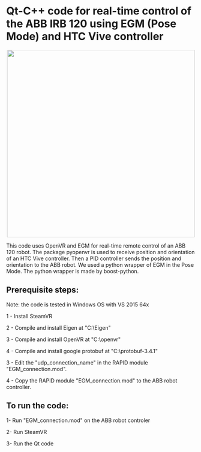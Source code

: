 # Qt-C++ code for real-time control of the ABB IRB 120 using EGM (Pose Mode) and  HTC Vive controller 

<p align="center">
    <img src="https://github.com/kavehkamali/JointMode-EGM-Vive-Python/blob/master/demo.gif" width="500">
</p>

This code uses OpenVR and EGM for real-time remote control of an ABB 120 robot. The package pyopenvr is used to receive position and orientation of an HTC Vive controller. Then a PID controller sends the position and orientation to the ABB robot. We used a python wrapper of EGM in the Pose Mode. The python wrapper is made by boost-python.

## Prerequisite steps:

Note: the code is tested in Windows OS with VS 2015 64x

1 - Install SteamVR

2 - Compile and install Eigen at "C:\Eigen"

3 - Compile and install OpenVR at "C:\openvr"

4 - Compile and install google protobuf at "C:\protobuf-3.4.1"

3 - Edit the "udp_connection_name" in the RAPID module "EGM_connection.mod".

4 - Copy the RAPID module "EGM_connection.mod" to the ABB robot controller.

## To run the code:

1- Run "EGM_connection.mod" on the ABB robot controler

2- Run SteamVR

3- Run the Qt code 

